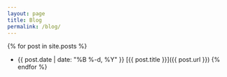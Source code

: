 ```yaml
---
layout: page
title: Blog
permalink: /blog/
---
```


{% for post in site.posts %}
- {{ post.date | date: "%B %-d, %Y" }} [{{ post.title }}]({{ post.url }})
{% endfor %}
